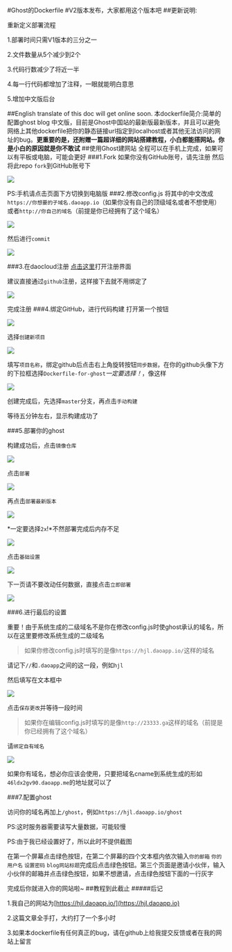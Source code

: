 #Ghost的Dockerfile
#V2版本发布，大家都用这个版本吧
##更新说明:

重新定义部署流程

1.部署时间只需V1版本的三分之一

2.文件数量从5个减少到2个

3.代码行数减少了将近一半

4.每一行代码都增加了注释，一眼就能明白意思

5.增加中文版后台

##English translate of this doc will get online soon.
本dockerfile简介:简单的配置ghost blog 中文版，目前是Ghost中国站的最新版最新版本，并且可以避免网络上其他dockerfile把你的静态链接url指定到localhost或者其他无法访问的网址的bug。**更重要的是，还附赠一篇超详细的网站搭建教程，小白都能撘网站。你是小白的原因就是你不敢试**
##使用Ghost建网站
全程可以在手机上完成，如果可以有平板或电脑，可能会更好
###1.Fork
如果你没有GitHub账号，请先注册
然后将此repo `fork`到GitHub账号下

![](https://hjl.daoapp.io/content/images/2016/08/2016-08-14-13-41-36----.png)

PS:手机请点击页面下方切换到电脑版
###2.修改config.js
将其中的中文改成`https://你想要的子域名.daoapp.io`（如果你没有自己的顶级域名或者不想使用）或者`http://你自己的域名`（前提是你已经拥有了这个域名）

![](https://hjl.daoapp.io/content/images/2016/08/2016-08-14-13-44-50----.png)

然后进行`commit`

![](https://hjl.daoapp.io/content/images/2016/08/2016-08-14-13-45-54----.png)

###3.在daocloud注册
[点击这里](https://account.daocloud.io/signup)打开注册界面

建议直接通过`github`注册，这样接下去就不用绑定了

![](https://hjl.daoapp.io/content/images/2016/08/2016-08-14-13-49-53----.png)

完成注册
###4.绑定GitHub，进行代码构建
打开第一个按钮

![](https://hjl.daoapp.io/content/images/2016/08/2016-08-14-14-02-17----.png)

选择`创建新项目`

![](https://hjl.daoapp.io/content/images/2016/08/2016-08-14-14-03-46----.png)

填写`项目名称`，绑定github后点击右上角旋转按钮`同步数据`，在你的github头像下方的下拉框选择`Dockerfile-for-ghost`*一定要选择！*，像这样

![](https://hjl.daoapp.io/content/images/2016/08/2016-08-14-14-06-45----.png)

创建完成后，先选择`master`分支，再点击`手动构建`

等待五分钟左右，显示构建成功了

###5.部署你的ghost

构建成功后，点击`镜像仓库`

![](https://hjl.daoapp.io/content/images/2016/08/2016-08-14-14-15-08----.png)

点击`部署`

![](https://hjl.daoapp.io/content/images/2016/08/2016-08-14-14-16-13----.png)

再点击`部署最新版本`

![](https://hjl.daoapp.io/content/images/2016/08/2016-08-14-14-19-06----.png)

*一定要选择`2x`!*不然部署完成后内存不足

![](https://hjl.daoapp.io/content/images/2016/08/2016-08-14-14-21-03----.png)

点击`基础设置`

![](https://hjl.daoapp.io/content/images/2016/08/2016-08-14-14-22-24----.png)

下一页请不要改动任何数据，直接点击`立即部署`

![](https://hjl.daoapp.io/content/images/2016/08/2016-08-14-14-23-43----.png)

###6.进行最后的设置

重要！由于系统生成的二级域名不是你在修改config.js时使ghost承认的域名，所以在这里要修改系统生成的二级域名

>如果你修改config.js时填写的是像`https://hjl.daoapp.io/`这样的域名

请记下`//`和`.daoapp`之间的这一段，例如`hjl`

然后填写在文本框中

![](https://hjl.daoapp.io/content/images/2016/08/2016-08-14-14-29-08----.png)

点击`保存更改`并等待一段时间

>如果你在编辑config.js时填写的是像`http://23333.ga`这样的域名（前提是你已经拥有了这个域名）

请`绑定自有域名`

![](https://hjl.daoapp.io/content/images/2016/08/2016-08-14-14-34-15----.png)

如果你有域名，想必你应该会使用，只要把域名cname到系统生成的形如`46ldx2gv90.daoapp.me`的地址就可以了

###7.配置ghost

访问你的域名再加上`/ghost`，例如`https://hjl.daoapp.io/ghost`

PS:这时服务器需要读写大量数据，可能较慢

PS:由于我已经设置好了，所以此时不提供截图

在第一个屏幕点击绿色按钮，在第二个屏幕的四个文本框内依次输入`你的邮箱` `你的用户名` `设置密码` `blog网站标题`完成后点击绿色按钮。第三个页面是邀请小伙伴，输入小伙伴的邮箱并点击绿色按钮，如果不想邀请，点击绿色按钮下面的一行灰字

完成后你就进入你的网站啦~
##教程到此截止
#####后记

1.我自己的网站为[https://hjl.daoapp.io/](https://hjl.daoapp.io)

2.这篇文章全手打，大约打了一个多小时

3.如果本dockerfile有任何真正的bug，请在github上给我提交反馈或者在我的网站上留言
